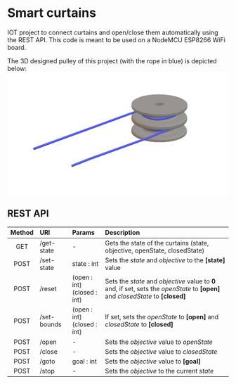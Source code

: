 # Smart curtains
IOT project to connect curtains and open/close them automatically using the REST API. This code is meant to be used on a NodeMCU ESP8266 WiFi board.

The 3D designed pulley of this project (with the rope in blue) is depicted below:
![Pulley with rope](https://github.com/Nicwalle/smart-curtains-arduino/blob/master/pulley.png)

## REST API

| Method | URI | Params | Description |
|:------:|:----|:-------|:------------|
| GET | /get-state | - | Gets the state of the curtains (state, objective, openState, closedState) |
| POST | /set-state | state : int | Sets the *state* and *objective* to the **[state]** value |
| POST | /reset | (open : int) <br> (closed : int) | Sets the *state* and *objective* value to **0** and, if set, sets the *openState* to **[open]** and *closedState* to **[closed]** |
| POST | /set-bounds | (open : int) <br> (closed : int) | If set, sets the *openState* to **[open]** and *closedState* to **[closed]** |
| POST | /open | - | Sets the *objective* value to *openState* |
| POST | /close | - | Sets the *objective* value to *closedState* |
| POST | /goto | goal : int | Sets the *objective* value to **[goal]** |
| POST | /stop | - | Sets the *objective* to the current *state*|
